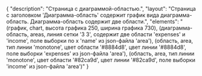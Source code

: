 {
"description": "Страница с диаграммой-областью.",
"layout": "Страница с заголовком 'Диаграмма-область' содержит график вида диаграмма-область. Диаграмма-область содержит две области.",
"elements": "(график, chart, высота графика 250, ширина графика 730),
(диаграмма-область, areas, линия сетки '3 3', содержит две области 'expenses' и 'income', поле выборки по x 'name' из json-файла 'area'),
(область, area, тип линии 'monotone', цвет области '#8884d8', цвет линии '#8884d8', поле выборки 'expenses' из json-файла 'area'),
(область, area, тип линии 'monotone', цвет области '#82ca9d', цвет линии '#82ca9d', поле выборки 'income' из json-файла 'area')"
}